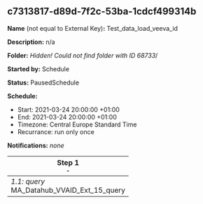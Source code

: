 ## c7313817-d89d-7f2c-53ba-1cdcf499314b

**Name** (not equal to External Key)**:** Test_data_load_veeva_id

**Description:** n/a

**Folder:** _Hidden! Could not find folder with ID 68733_/

**Started by:** Schedule

**Status:** PausedSchedule

**Schedule:**

* Start: 2021-03-24 20:00:00 +01:00
* End: 2021-03-24 20:00:00 +01:00
* Timezone: Central Europe Standard Time
* Recurrance: run only once

**Notifications:** _none_


| Step 1<br>_<small>-</small>_ |
| --- |
| _1.1: query_<br>MA_Datahub_VVAID_Ext_15_query |
